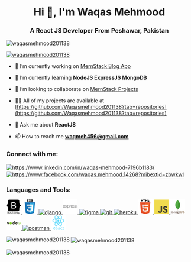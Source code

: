 <h1 align="center">Hi 👋, I'm Waqas Mehmood</h1>
<h3 align="center">A React JS Developer From Peshawar, Pakistan</h3>

<p align="left"> <img src="https://komarev.com/ghpvc/?username=waqasmehmood201138&label=Profile%20views&color=0e75b6&style=flat" alt="waqasmehmood201138" /> </p>

<p align="left"> <a href="https://github.com/ryo-ma/github-profile-trophy"><img src="https://github-profile-trophy.vercel.app/?username=waqasmehmood201138" alt="waqasmehmood201138" /></a> </p>

- 🔭 I’m currently working on [MernStack Blog App](https://github.com/Waqasmehmood201138/Blog-App-MernStack)

- 🌱 I’m currently learning **NodeJS ExpressJS MongoDB**

- 👯 I’m looking to collaborate on [MernStack Projects](https://github.com/Waqasmehmood201138?tab=repositories)

- 👨‍💻 All of my projects are available at [https://github.com/Waqasmehmood201138?tab=repositories](https://github.com/Waqasmehmood201138?tab=repositories)

- 💬 Ask me about **ReactJS**

- 📫 How to reach me **waqmeh456@gmail.com**

<h3 align="left">Connect with me:</h3>
<p align="left">
<a href="https://linkedin.com/in/https://www.linkedin.com/in/waqas-mehmood-7196b1183/" target="blank"><img align="center" src="https://raw.githubusercontent.com/rahuldkjain/github-profile-readme-generator/master/src/images/icons/Social/linked-in-alt.svg" alt="https://www.linkedin.com/in/waqas-mehmood-7196b1183/" height="30" width="40" /></a>
<a href="https://fb.com/https://www.facebook.com/waqas.mehmood.14268?mibextid=zbwkwl" target="blank"><img align="center" src="https://raw.githubusercontent.com/rahuldkjain/github-profile-readme-generator/master/src/images/icons/Social/facebook.svg" alt="https://www.facebook.com/waqas.mehmood.14268?mibextid=zbwkwl" height="30" width="40" /></a>
</p>

<h3 align="left">Languages and Tools:</h3>
<p align="left"> <a href="https://getbootstrap.com" target="_blank" rel="noreferrer"> <img src="https://raw.githubusercontent.com/devicons/devicon/master/icons/bootstrap/bootstrap-plain-wordmark.svg" alt="bootstrap" width="40" height="40"/> </a> <a href="https://www.w3schools.com/css/" target="_blank" rel="noreferrer"> <img src="https://raw.githubusercontent.com/devicons/devicon/master/icons/css3/css3-original-wordmark.svg" alt="css3" width="40" height="40"/> </a> <a href="https://www.djangoproject.com/" target="_blank" rel="noreferrer"> <img src="https://cdn.worldvectorlogo.com/logos/django.svg" alt="django" width="40" height="40"/> </a> <a href="https://expressjs.com" target="_blank" rel="noreferrer"> <img src="https://raw.githubusercontent.com/devicons/devicon/master/icons/express/express-original-wordmark.svg" alt="express" width="40" height="40"/> </a> <a href="https://www.figma.com/" target="_blank" rel="noreferrer"> <img src="https://www.vectorlogo.zone/logos/figma/figma-icon.svg" alt="figma" width="40" height="40"/> </a> <a href="https://git-scm.com/" target="_blank" rel="noreferrer"> <img src="https://www.vectorlogo.zone/logos/git-scm/git-scm-icon.svg" alt="git" width="40" height="40"/> </a> <a href="https://heroku.com" target="_blank" rel="noreferrer"> <img src="https://www.vectorlogo.zone/logos/heroku/heroku-icon.svg" alt="heroku" width="40" height="40"/> </a> <a href="https://www.w3.org/html/" target="_blank" rel="noreferrer"> <img src="https://raw.githubusercontent.com/devicons/devicon/master/icons/html5/html5-original-wordmark.svg" alt="html5" width="40" height="40"/> </a> <a href="https://developer.mozilla.org/en-US/docs/Web/JavaScript" target="_blank" rel="noreferrer"> <img src="https://raw.githubusercontent.com/devicons/devicon/master/icons/javascript/javascript-original.svg" alt="javascript" width="40" height="40"/> </a> <a href="https://www.mongodb.com/" target="_blank" rel="noreferrer"> <img src="https://raw.githubusercontent.com/devicons/devicon/master/icons/mongodb/mongodb-original-wordmark.svg" alt="mongodb" width="40" height="40"/> </a> <a href="https://nodejs.org" target="_blank" rel="noreferrer"> <img src="https://raw.githubusercontent.com/devicons/devicon/master/icons/nodejs/nodejs-original-wordmark.svg" alt="nodejs" width="40" height="40"/> </a> <a href="https://postman.com" target="_blank" rel="noreferrer"> <img src="https://www.vectorlogo.zone/logos/getpostman/getpostman-icon.svg" alt="postman" width="40" height="40"/> </a> <a href="https://reactjs.org/" target="_blank" rel="noreferrer"> <img src="https://raw.githubusercontent.com/devicons/devicon/master/icons/react/react-original-wordmark.svg" alt="react" width="40" height="40"/> </a> </p>

<p><img align="left" src="https://github-readme-stats.vercel.app/api/top-langs?username=waqasmehmood201138&show_icons=true&locale=en&layout=compact" alt="waqasmehmood201138" /></p>

<p>&nbsp;<img align="center" src="https://github-readme-stats.vercel.app/api?username=waqasmehmood201138&show_icons=true&locale=en" alt="waqasmehmood201138" /></p>

<p><img align="center" src="https://github-readme-streak-stats.herokuapp.com/?user=waqasmehmood201138&" alt="waqasmehmood201138" /></p>
